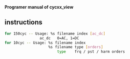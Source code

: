 **Programer manual of cycxx_view**

## instructions
```bash
for 150cyc -- Usage: %s filename index [ac_dc]
                ac_dc   0=AC, 1=DC
for 10cyc -- Usage: %s filename index
                    %s filename type [orders]
                        type    frq / pst / harm orders
```


